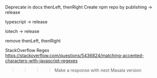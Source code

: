 Deprecate in docs thenLeft, thenRight
Create npm repo by publishing
-> release

typescript
-> release


lotech
-> release

remove thenLeft, thenRight

StackOverflow Regex
https://stackoverflow.com/questions/5436824/matching-accented-characters-with-javascript-regexes
>>>> Make a response with next Masala version
